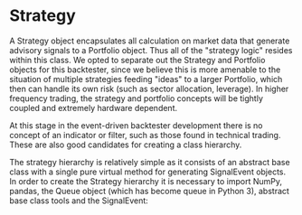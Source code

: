 # Strategy
A Strategy object encapsulates all calculation on market data that generate advisory signals to a Portfolio object. Thus all of the "strategy logic" resides within this class. We opted to separate out the Strategy and Portfolio objects for this backtester, since we believe this is more amenable to the situation of multiple strategies feeding "ideas" to a larger Portfolio, which then can handle its own risk (such as sector allocation, leverage). In higher frequency trading, the strategy and portfolio concepts will be tightly coupled and extremely hardware dependent.

At this stage in the event-driven backtester development there is no concept of an indicator or filter, such as those found in technical trading. These are also good candidates for creating a class hierarchy.

The strategy hierarchy is relatively simple as it consists of an abstract base class with a single pure virtual method for generating SignalEvent objects. In order to create the Strategy hierarchy it is necessary to import NumPy, pandas, the Queue object (which has become queue in Python 3), abstract base class tools and the SignalEvent: